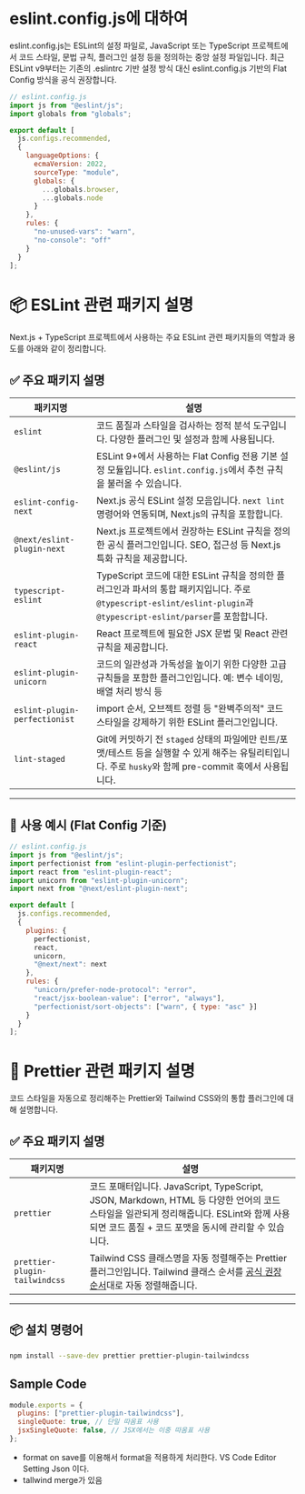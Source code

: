 # eslint.config.js에 대하여

eslint.config.js는 ESLint의 설정 파일로, JavaScript 또는 TypeScript 프로젝트에서 코드 스타일, 
문법 규칙, 플러그인 설정 등을 정의하는 중앙 설정 파일입니다. 최근 ESLint v9부터는 기존의 .eslintrc 기반 
설정 방식 대신 eslint.config.js 기반의 Flat Config 방식을 공식 권장합니다.

```javascript
// eslint.config.js
import js from "@eslint/js";
import globals from "globals";

export default [
  js.configs.recommended,
  {
    languageOptions: {
      ecmaVersion: 2022,
      sourceType: "module",
      globals: {
        ...globals.browser,
        ...globals.node
      }
    },
    rules: {
      "no-unused-vars": "warn",
      "no-console": "off"
    }
  }
];
```

# 📦 ESLint 관련 패키지 설명

Next.js + TypeScript 프로젝트에서 사용하는 주요 ESLint 관련 패키지들의 역할과 용도를 아래와 같이 정리합니다.

## ✅ 주요 패키지 설명

| 패키지명                          | 설명                                                                                                                                 |
|-------------------------------|------------------------------------------------------------------------------------------------------------------------------------|
| `eslint`                      | 코드 품질과 스타일을 검사하는 정적 분석 도구입니다. 다양한 플러그인 및 설정과 함께 사용됩니다.                                                                             |
| `@eslint/js`                  | ESLint 9+에서 사용하는 Flat Config 전용 기본 설정 모듈입니다. `eslint.config.js`에서 추천 규칙을 불러올 수 있습니다.                                               |
| `eslint-config-next`          | Next.js 공식 ESLint 설정 모음입니다. `next lint` 명령어와 연동되며, Next.js의 규칙을 포함합니다.                                                             |
| `@next/eslint-plugin-next`    | Next.js 프로젝트에서 권장하는 ESLint 규칙을 정의한 공식 플러그인입니다. SEO, 접근성 등 Next.js 특화 규칙을 제공합니다.                                                    |
| `typescript-eslint`           | TypeScript 코드에 대한 ESLint 규칙을 정의한 플러그인과 파서의 통합 패키지입니다. 주로 `@typescript-eslint/eslint-plugin`과 `@typescript-eslint/parser`를 포함합니다.   |
| `eslint-plugin-react`         | React 프로젝트에 필요한 JSX 문법 및 React 관련 규칙을 제공합니다.                                                                                       |
| `eslint-plugin-unicorn`       | 코드의 일관성과 가독성을 높이기 위한 다양한 고급 규칙들을 포함한 플러그인입니다. 예: 변수 네이밍, 배열 처리 방식 등                                                                |
| `eslint-plugin-perfectionist` | import 순서, 오브젝트 정렬 등 "완벽주의적" 코드 스타일을 강제하기 위한 ESLint 플러그인입니다.                                                                       |
| `lint-staged`                 | Git에 커밋하기 전 `staged` 상태의 파일에만 린트/포맷/테스트 등을 실행할 수 있게 해주는 유틸리티입니다. 주로 `husky`와 함께 pre-commit 훅에서 사용됩니다.                              |

---

## 🧩 사용 예시 (Flat Config 기준)

```js
// eslint.config.js
import js from "@eslint/js";
import perfectionist from "eslint-plugin-perfectionist";
import react from "eslint-plugin-react";
import unicorn from "eslint-plugin-unicorn";
import next from "@next/eslint-plugin-next";

export default [
  js.configs.recommended,
  {
    plugins: {
      perfectionist,
      react,
      unicorn,
      "@next/next": next
    },
    rules: {
      "unicorn/prefer-node-protocol": "error",
      "react/jsx-boolean-value": ["error", "always"],
      "perfectionist/sort-objects": ["warn", { type: "asc" }]
    }
  }
];
```

# 🎨 Prettier 관련 패키지 설명

코드 스타일을 자동으로 정리해주는 Prettier와 Tailwind CSS와의 통합 플러그인에 대해 설명합니다.

## ✅ 주요 패키지 설명

| 패키지명 | 설명 |
|----------|------|
| `prettier` | 코드 포매터입니다. JavaScript, TypeScript, JSON, Markdown, HTML 등 다양한 언어의 코드 스타일을 일관되게 정리해줍니다. ESLint와 함께 사용되면 코드 품질 + 코드 포맷을 동시에 관리할 수 있습니다. |
| `prettier-plugin-tailwindcss` | Tailwind CSS 클래스명을 자동 정렬해주는 Prettier 플러그인입니다. Tailwind 클래스 순서를 [공식 권장 순서](https://tailwindcss.com/docs/utility-first#composing-utilities)대로 자동 정렬해줍니다. |

---

## 📦 설치 명령어

```bash
npm install --save-dev prettier prettier-plugin-tailwindcss
```

## Sample Code

```javascript 
module.exports = {
  plugins: ["prettier-plugin-tailwindcss"],
  singleQuote: true, // 단일 따옴표 사용
  jsxSingleQuote: false, // JSX에서는 이중 따옴표 사용
};
```

- format on save를 이용해서 format을 적용하게 처리한다. VS Code Editor Setting Json 이다.
- tallwind merge가 있음
